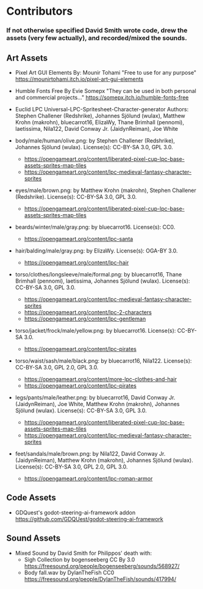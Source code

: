 # Contributors
  ### If not otherwise specified David Smith wrote code, drew the assets (very few actually), and recorded/mixed the sounds.


## Art Assets
  - Pixel Art GUI Elements By: Mounir Tohami "Free to use for any purpose"  https://mounirtohami.itch.io/pixel-art-gui-elements
  - Humble Fonts Free By Evie Somepx "They can be used in both personal and commercial projects..."  https://somepx.itch.io/humble-fonts-free
  - Euclid LPC Universal-LPC-Spritesheet-Character-generator
  Authors: Stephen Challener (Redshrike), Johannes Sjölund (wulax), Matthew Krohn (makrohn), bluecarrot16, ElizaWy, Thane Brimhall (pennomi), laetissima, Nila122, David Conway Jr. (JaidynReiman), Joe White

- body/male/human/olive.png: by Stephen Challener (Redshrike), Johannes Sjölund (wulax). License(s): CC-BY-SA 3.0, GPL 3.0. 
    - https://opengameart.org/content/liberated-pixel-cup-lpc-base-assets-sprites-map-tiles
    - https://opengameart.org/content/lpc-medieval-fantasy-character-sprites

- eyes/male/brown.png: by Matthew Krohn (makrohn), Stephen Challener (Redshrike). License(s): CC-BY-SA 3.0, GPL 3.0. 
    - https://opengameart.org/content/liberated-pixel-cup-lpc-base-assets-sprites-map-tiles

- beards/winter/male/gray.png: by bluecarrot16. License(s): CC0. 
    - https://opengameart.org/content/lpc-santa

- hair/balding/male/gray.png: by ElizaWy. License(s): OGA-BY 3.0. 
    - https://opengameart.org/content/lpc-hair

- torso/clothes/longsleeve/male/formal.png: by bluecarrot16, Thane Brimhall (pennomi), laetissima, Johannes Sjölund (wulax). License(s): CC-BY-SA 3.0, GPL 3.0. 
    - https://opengameart.org/content/lpc-medieval-fantasy-character-sprites
    - https://opengameart.org/content/lpc-2-characters
    - https://opengameart.org/content/lpc-gentleman

- torso/jacket/frock/male/yellow.png: by bluecarrot16. License(s): CC-BY-SA 3.0. 
    - https://opengameart.org/content/lpc-pirates

- torso/waist/sash/male/black.png: by bluecarrot16, Nila122. License(s): CC-BY-SA 3.0, GPL 2.0, GPL 3.0. 
    - https://opengameart.org/content/more-lpc-clothes-and-hair
    - https://opengameart.org/content/lpc-pirates

- legs/pants/male/leather.png: by bluecarrot16, David Conway Jr. (JaidynReiman), Joe White, Matthew Krohn (makrohn), Johannes Sjölund (wulax). License(s): CC-BY-SA 3.0, GPL 3.0. 
    - https://opengameart.org/content/liberated-pixel-cup-lpc-base-assets-sprites-map-tiles
    - https://opengameart.org/content/lpc-medieval-fantasy-character-sprites

- feet/sandals/male/brown.png: by Nila122, David Conway Jr. (JaidynReiman), Matthew Krohn (makrohn), Johannes Sjölund (wulax). License(s): CC-BY-SA 3.0, GPL 2.0, GPL 3.0. 
    - https://opengameart.org/content/lpc-roman-armor

## Code Assets
  - GDQuest's godot-steering-ai-framework addon https://github.com/GDQUest/godot-steering-ai-framework
  
  
## Sound Assets
 - Mixed Sound by David Smith for Philippos' death with: 
   - Sigh Collection by bogenseeberg CC By 3.0  https://freesound.org/people/bogenseeberg/sounds/568927/
   - Body fall.wav by DylanTheFish CC0  https://freesound.org/people/DylanTheFish/sounds/417994/
 
